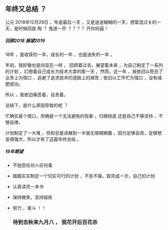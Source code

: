 ## 年终又总结 ？

公元 2018年12月29日  ，年底最后一天 ，又是迷迷糊糊的一天，想蒙混过关的一天，是时候回首 掏 ？ 鬼道一开  ？？？？ 开你妈逼！

##### 回顾2018  展望2019

18年 ，是收获的一年，成长的一年 ，也是迷失的一年 。

年初，我好像也是向现在一样 ， 回顾着过去，展望着未来 ，为自己制定了一系列的计划 ，幻想着自己成长为技术大拿的那一天 ，然而，这一年 ，我依旧以死在了业务上为借口 ，逃避了追求技术的道路上的艰苦；依旧以工作忙为借口 ，没有减肥成功。

所以 ，我依旧痛苦着，自责着。

总结下，是什么原因导致的呢 ？

忙确实是个借口，但确是一个无法避免的现象 ，归根结底 还是自己不够坚持 ，不够自律。

计划制定了一大堆 ，但却总是进展到一半就无限期搁置  。因为足够自责，足够想变得强大，所以才有了这篇年终总结 。

##### 19年期望

- 不抱怨任何人任何事
- 踏踏实实制定一个切实可行的计划 ，不急不躁，取完成一次，自己的计划
- 认真读完一本书
- 保持微笑，坚持锻炼
- 努力 ，奋斗 ！！

 

  ###  待到去秋来九月八 ， 我花开后百花杀





